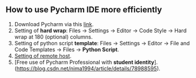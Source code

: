 ## How to use Pycharm IDE more efficiently

1. Download Pycharm via this [link](https://www.jetbrains.com/pycharm/download/#section=windows).
2. Setting of **hard wrap**: Files -> Settings -> Editor -> Code Style -> Hard wrap at 180 (optional) columns.
3. Setting of python script **template**: Files -> Settings -> Editor -> File and Code Templates -> Files -> **Python Script**.
4. [Setting of remote host](https://www.cnblogs.com/xiongmao-cpp/p/7856596.html).
5. [Free use of Pycharm Professional with **student identity**].(https://blog.csdn.net/nima1994/article/details/78988595).